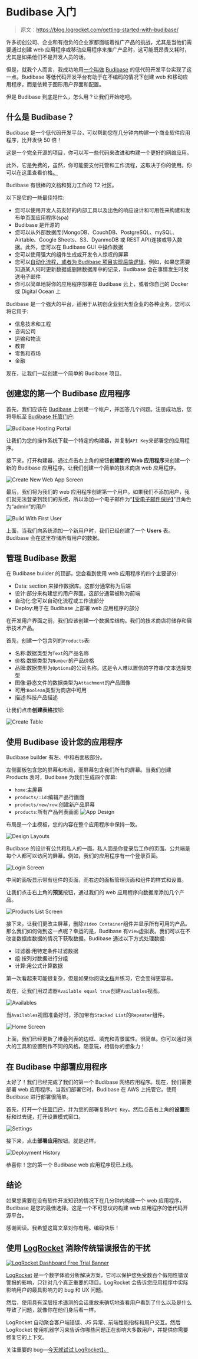 # Budibase 入门

> 原文：<https://blog.logrocket.com/getting-started-with-budibase/>

许多初创公司、企业和有抱负的企业家都面临着推广产品的挑战，尤其是当他们需要通过创建 web 应用程序或移动应用程序来推广产品时，这可能既昂贵又耗时，尤其是如果他们不是开发人员的话。

但是，就我个人而言，我成功地用[一个叫做](https://en.wikipedia.org/wiki/Low-code_development_platform) [Budibase](https://www.budibase.com/) 的低代码开发平台实现了这一点。Budibase 等低代码开发平台有助于在不编码的情况下创建 web 和移动应用程序，而是依赖于图形用户界面和配置。

但是 Budibase 到底是什么，怎么用？让我们开始吃吧。

## 什么是 Budibase？

Budibase 是一个低代码开发平台，可以帮助您在几分钟内构建一个商业软件应用程序，比开发快 50 倍！

这是一个完全开源的项目，你可以写一些代码来改进和构建一个更好的网络应用。

此外，它是免费的，虽然，你可能要支付托管和工作流程，这取决于你的使用。你可以在这里查看价格[。](https://www.budibase.com/self-host)

Budibase 有很棒的文档和努力工作的 T2 社区。

以下是它的一些最佳特性:

*   您可以使用开发人员友好的内部工具以及出色的响应设计和可用性来构建和发布单页面应用程序(spa)
*   Budibase 是开源的
*   您可以从外部数据库(MongoDB、CouchDB、PostgreSQL、mySQL、Airtable、Google Sheets、S3、DyanmoDB 或 REST API)连接或导入数据。此外，您可以在 Budibase GUI 中操作数据
*   您可以使用强大的组件生成或开发令人惊叹的屏幕
*   您可以[自动化流程，或者为 Budibase 项目实现后端逻辑](https://docs.budibase.com/automate/introduction-to-automate)。例如，如果您需要知道某人何时更新数据或删除数据库中的记录，Budibase 会在事情发生时发送电子邮件
*   你可以简单地将你的应用程序部署在 Budibase 云上，或者你自己的 Docker 或 Digital Ocean 上

Budibase 是一个强大的平台，适用于从初创企业到大型企业的各种业务。您可以将它用于:

*   信息技术和工程
*   咨询公司
*   运输和物流
*   教育
*   零售和市场
*   金融

现在，让我们一起创建一个简单的 Budibase 项目。

## 创建您的第一个 Budibase 应用程序

首先，我们应该在 [Budibase](https://portal.budi.live/signup) 上创建一个帐户，并回答几个问题。注册成功后，您将导航至 [Budibase 托管门户](https://portal.budi.live):

![Budibase Hosting Portal](img/7586f73162facfe05e9e564ce14cac61.png)

让我们为您的操作系统下载一个特定的构建器，并复制`API Key`来部署您的应用程序。

接下来，打开构建器，通过点击右上角的按钮**创建新的 Web 应用程序**来创建一个新的 Budibase 应用程序。让我们创建一个简单的技术商店 web 应用程序。

![Create New Web App Screen](img/ccf7cd4c0fa8babfafabc765c0ef2df0.png)

最后，我们将为我们的 web 应用程序创建第一个用户。如果我们不添加用户，我们就无法登录到我们的系统，所以添加一个电子邮件为“[【受电子邮件保护】](/cdn-cgi/l/email-protection)”且角色为“admin”的用户

![Build With First User](img/f3967a4f78505d5fc7e0b3cef2778690.png)

上面，当我们向系统添加一个新用户时，我们已经创建了一个 **Users** 表。Budibase 会在这里存储所有用户的数据。

## 管理 Budibase 数据

在 Budibase builder 的顶部，您会看到使用 web 应用程序的四个主要部分:

*   Data: section 来操作数据库。这部分通常称为后端
*   设计:部分来构建您的用户界面。这部分通常被称为前端
*   自动化:您可以自动化流程或工作流部分
*   Deploy:用于在 Budibase 上部署 web 应用程序的部分

在开发用户界面之前，我们应该创建一个数据库结构。我们的技术商店将储存和展示技术产品。

首先，创建一个包含列的`Products`表:

*   名称:数据类型为`Text`的产品名称
*   价格:数据类型为`Number`的产品价格
*   品牌:数据类型为`Options`的公司名称。这是令人难以置信的字符串/文本选择类型
*   图像:静态文件的数据类型为`Attachment`的产品图像
*   可用:`Boolean`类型为商店中可用
*   描述:科技产品描述

让我们点击**创建表格**按钮:

![Create Table](img/2dee4daf63db3599e32bedeacf305232.png)

## 使用 Budibase 设计您的应用程序

Budibase builder 有左、中和右面板部分。

左侧面板包含您的屏幕和布局，而屏幕包含我们所有的屏幕。当我们创建 Products 表时，Budibase 为我们生成四个屏幕:

*   `home`:主屏幕
*   `products/:id`:编辑产品行画面
*   `products/new/row`:创建新产品屏幕
*   `products`:所有产品列表画面
    ![App Design](img/a0c4dc6fb7b8c9a2f10e29e87e1259fc.png)

布局是一个主模板，您的内容在整个应用程序中保持一致。

![Design Layouts](img/4fc840e6869eaee8918dbab6d1cbdbb3.png)

Budibase 的设计有公共和私人的一面。私人面是你登录后工作的页面。公共端是每个人都可以访问的屏幕。例如，我们的应用程序有一个登录页面。

![Login Screen](img/26dfd08a7639807c6a157c90fdfa2ff1.png)

中间的面板显示带有组件的页面，而右边的面板管理页面和组件的样式和设置。

让我们点击右上角的**预览**按钮，通过我们的 web 应用程序向数据库添加几个产品。

![Products List Screen](img/5ad4936ad24563fa8d69cf095a1429df.png)

接下来，让我们更改主屏幕，删除`Video Container`组件并显示所有可用的产品。那么我们如何做到这一点呢？幸运的是，Budibase 有`View`虚拟表。我们可以在不改变数据库数据的情况下获取数据。Budibase 通过以下方式处理数据:

*   过滤器:用特定条件过滤数据
*   组:按列对数据进行分组
*   计算:用公式计算数据

第一次看起来可能很复杂，但是如果你阅读[文档](https://docs.budibase.com/data/views)并练习，它会变得更容易。

现在，让我们用过滤器`Available equal true`创建`Availables`视图。

![Availables](img/4db98f41ace534058dc215c4eb9a788f.png)

当`Availables`视图准备好时，添加带有`Stacked List`的`Repeater`组件。

![Home Screen](img/d4f3dd05f556759382d6653abfbea932.png)

上面，我们已经更新了堆叠列表的边框、填充和背景属性。很简单。你可以通过强大的工具和设置制作不同的风格。随意玩，相信你的想象力！

## 在 Budibase 中部署应用程序

太好了！我们已经完成了我们的第一个 Budibase 网络应用程序。现在，我们需要部署 web 应用程序。当我们部署它时，Budibase 在 AWS 上托管它。使用 Budibase 进行部署很简单。

首先，打开一个[托管门户](https://portal.budi.live)，并为您的部署复制`API Key`。然后点击右上角的**设置**图标和过去键，打开设置模式窗口。

![Settings](img/b17dfa7ebe563cde291bf996dc22d2f2.png)

接下来，点击**部署应用**按钮。就是这样。

![Deployment History](img/ef5b2a321f1dc308148e2729d495aea8.png)

恭喜你！您的第一个 Budibase web 应用程序现已上线。

## 结论

如果您需要在没有软件开发知识的情况下在几分钟内构建一个 web 应用程序，Budibase 是您的最佳选择。这是一个不可思议的构建 web 应用程序的低代码开源平台。

感谢阅读。我希望这篇文章对你有用。编码快乐！

## 使用 [LogRocket](https://lp.logrocket.com/blg/signup) 消除传统错误报告的干扰

[![LogRocket Dashboard Free Trial Banner](img/d6f5a5dd739296c1dd7aab3d5e77eeb9.png)](https://lp.logrocket.com/blg/signup)

[LogRocket](https://lp.logrocket.com/blg/signup) 是一个数字体验分析解决方案，它可以保护您免受数百个假阳性错误警报的影响，只针对几个真正重要的项目。LogRocket 会告诉您应用程序中实际影响用户的最具影响力的 bug 和 UX 问题。

然后，使用具有深层技术遥测的会话重放来确切地查看用户看到了什么以及是什么导致了问题，就像你在他们身后看一样。

LogRocket 自动聚合客户端错误、JS 异常、前端性能指标和用户交互。然后 LogRocket 使用机器学习来告诉你哪些问题正在影响大多数用户，并提供你需要修复它的上下文。

关注重要的 bug—[今天就试试 LogRocket】。](https://lp.logrocket.com/blg/signup-issue-free)